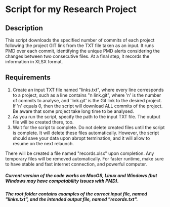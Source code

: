 # Script for my Research Project

## Description
This script downloads the specified number of commits of each project following the project GIT link from the TXT file taken as an input. It runs PMD over each commit, identifying the unique PMD alerts considering the changes between two consecutive files. At a final step, it records the information in XLSX format.

## Requirements
1. Create an input TXT file named "links.txt", where every line corresponds to a project, such as a line contains "n link.git", where 'n' is the number of commits to analyse, and 'link.git' is the Git link to the desired project. If 'n' equals 0, then the script will download ALL commits of the project. Be aware that some project take long time to be analysed.
2. As you run the script, specify the path to the input TXT file. The output file will be created there, too.
3. Wait for the script to complete. Do not delete created files until the script is complete. It will delete these files automatically. However, the script should save your data upon abropt termination, and it will allow to resume on the next relaunch.

There will be created a file named "records.xlsx" upon completion. Any temporary files will be removed automatically. For faster runtime, make sure to have stable and fast internet connection, and powerful computer.

##### Current version of the code works on MacOS, Linux and Windows (but Windows may have compatability issues with PMD).

##### The root folder contains examples of the correct input file, named "links.txt", and the intended output file, named "records.txt".
